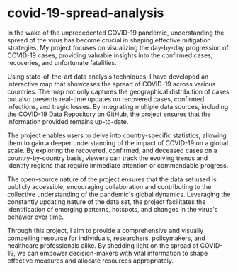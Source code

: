 # covid-19-spread-analysis
In the wake of the unprecedented COVID-19 pandemic, understanding the spread of the virus has become crucial in shaping effective mitigation strategies. My project focuses on visualizing the day-by-day progression of COVID-19 cases, providing valuable insights into the confirmed cases, recoveries, and unfortunate fatalities.

Using state-of-the-art data analysis techniques, I have developed an interactive map that showcases the spread of COVID-19 across various countries. The map not only captures the geographical distribution of cases but also presents real-time updates on recovered cases, confirmed infections, and tragic losses. By integrating multiple data sources, including the COVID-19 Data Repository on GitHub, the project ensures that the information provided remains up-to-date.

The project enables users to delve into country-specific statistics, allowing them to gain a deeper understanding of the impact of COVID-19 on a global scale. By exploring the recovered, confirmed, and deceased cases on a country-by-country basis, viewers can track the evolving trends and identify regions that require immediate attention or commendable progress.

The open-source nature of the project ensures that the data set used is publicly accessible, encouraging collaboration and contributing to the collective understanding of the pandemic's global dynamics. Leveraging the constantly updating nature of the data set, the project facilitates the identification of emerging patterns, hotspots, and changes in the virus's behavior over time.

Through this project, I aim to provide a comprehensive and visually compelling resource for individuals, researchers, policymakers, and healthcare professionals alike. By shedding light on the spread of COVID-19, we can empower decision-makers with vital information to shape effective measures and allocate resources appropriately.

